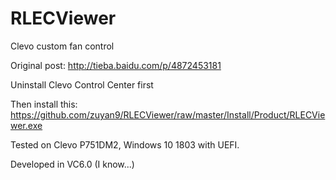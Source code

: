 # RLECViewer
Clevo custom fan control

Original post: http://tieba.baidu.com/p/4872453181

Uninstall Clevo Control Center first

Then install this: https://github.com/zuyan9/RLECViewer/raw/master/Install/Product/RLECViewer.exe

Tested on Clevo P751DM2, Windows 10 1803 with UEFI.

Developed in VC6.0 (I know...)

